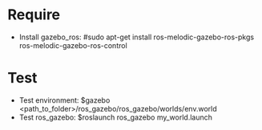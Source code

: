 # Require
- Install gazebo_ros: #sudo apt-get install ros-melodic-gazebo-ros-pkgs ros-melodic-gazebo-ros-control

# Test
- Test environment: $gazebo <path_to_folder>/ros_gazebo/ros_gazebo/worlds/env.world
- Test ros_gazebo: $roslaunch ros_gazebo my_world.launch
